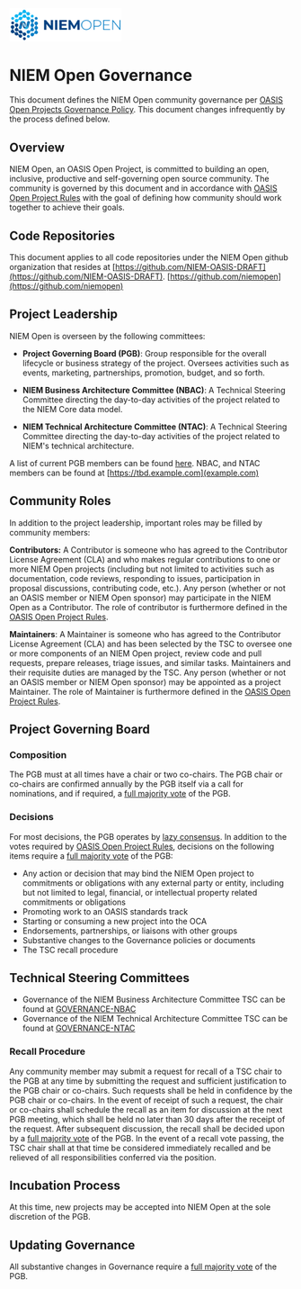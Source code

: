 <img src="artwork/NIEM-NO-Logo-v5.png" width="200">

# NIEM Open Governance

This document defines the NIEM Open community governance per [OASIS Open Projects Governance Policy](https://github.com/oasis-open-projects/documentation/blob/master/policy/project-governance.md). This document changes infrequently by the process defined below.

## Overview

NIEM Open, an OASIS Open Project, is committed to building an open, inclusive, productive and self-governing open source community. The community is governed by this document and in accordance with [OASIS Open Project Rules](https://www.oasis-open.org/policies-guidelines/open-projects-process) with the goal of defining how community should work together to achieve their goals.

## Code Repositories

This document applies to all code repositories
under the NIEM Open github organization that resides at
[https://github.com/NIEM-OASIS-DRAFT](https://github.com/NIEM-OASIS-DRAFT).
[https://github.com/niemopen](https://github.com/niemopen)

## Project Leadership
NIEM Open is overseen by the following committees:

* **Project Governing Board (PGB)**: Group responsible for the overall lifecycle or business strategy of the project. Oversees activities such as events, marketing, partnerships, promotion, budget, and so forth.

* **NIEM Business Architecture Committee (NBAC)**: A Technical Steering Committee directing the day-to-day activities of the project related to the NIEM Core data model.

* **NIEM Technical Architecture Committee (NTAC)**:  A Technical Steering Committee directing the day-to-day activities of the project related to NIEM's technical architecture.

A list of current PGB members can be found [here](https://niemopen.github.io/oasis-open-project/).
NBAC, and NTAC members can be found at [https://tbd.example.com](example.com)

## Community Roles

In addition to the project leadership, important roles may be filled by community members:

**Contributors:** A Contributor is someone who has agreed to the Contributor License Agreement (CLA) and who makes regular contributions to one or more NIEM Open projects (including but not limited to activities such as documentation, code reviews, responding to issues, participation in proposal discussions, contributing code, etc.). Any person (whether or not an OASIS member or NIEM Open sponsor) may participate in the NIEM Open as a Contributor. The role of contributor is furthermore defined in the [OASIS Open Project Rules](https://www.oasis-open.org/policies-guidelines/open-projects-process#participants-contributors).

**Maintainers**: A Maintainer is someone who has agreed to the Contributor License Agreement (CLA) and has been selected by the TSC to oversee one or more components of an NIEM Open project, review code and pull requests, prepare releases, triage issues, and similar tasks. Maintainers and their requisite duties are managed by the TSC. Any person (whether or not an OASIS member or NIEM Open sponsor) may be appointed as a project Maintainer. The role of Maintainer is furthermore defined in the [OASIS Open Project Rules](https://www.oasis-open.org/policies-guidelines/open-projects-process#chairs-maintainers-technical-steering-committees-opMaintainers).

## Project Governing Board

### Composition

The PGB must at all times have a chair or two co-chairs. The PGB chair or co-chairs are confirmed annually by the PGB itself via a call for nominations, and if required, a [full majority vote](https://www.oasis-open.org/policies-guidelines/oasis-defined-terms-2018-05-22#dFullMajority) of the PGB.

### Decisions

For most decisions, the PGB operates by [lazy consensus](https://community.apache.org/committers/lazyConsensus.html). In addition to the votes required by [OASIS Open Project Rules](https://www.oasis-open.org/policies-guidelines/open-projects-process), decisions on the following items require a [full majority vote](https://www.oasis-open.org/policies-guidelines/oasis-defined-terms-2018-05-22#dFullMajority) of the PGB:

* Any action or decision that may bind the NIEM Open project to commitments or obligations with any external party or entity, including but not limited to legal, financial, or intellectual property related commitments or obligations
* Promoting work to an OASIS standards track
* Starting or consuming a new project into the OCA
* Endorsements, partnerships, or liaisons with other groups
* Substantive changes to the Governance policies or documents
* The TSC recall procedure

## Technical Steering Committees

* Governance of the NIEM Business Architecture Committee TSC can be found at [GOVERNANCE-NBAC](GOVERNANCE-NBAC.md)
* Governance of the NIEM Technical Architecture Committee TSC can be found at [GOVERNANCE-NTAC](GOVERNANCE-NTAC.md)

### Recall Procedure

Any community member may submit a request for recall of a TSC chair to the PGB at any time by submitting the request and sufficient justification to the PGB chair or co-chairs. Such requests shall be held in confidence by the PGB chair or co-chairs. In the event of receipt of such a request, the chair or co-chairs shall schedule the recall as an item for discussion at the next PGB meeting, which shall be held no later than 30 days after the receipt of the request. After subsequent discussion, the recall shall be decided upon by a [full majority vote](https://www.oasis-open.org/policies-guidelines/oasis-defined-terms-2018-05-22#dFullMajority) of the PGB. In the event of a recall vote passing, the TSC chair shall at that time be considered immediately recalled and be relieved of all responsibilities conferred via the position.

## Incubation Process

At this time, new projects may be accepted into NIEM Open at the sole discretion of the PGB.

## Updating Governance

All substantive changes in Governance require a [full majority vote](https://www.oasis-open.org/policies-guidelines/oasis-defined-terms-2018-05-22#dFullMajority) of the PGB.
